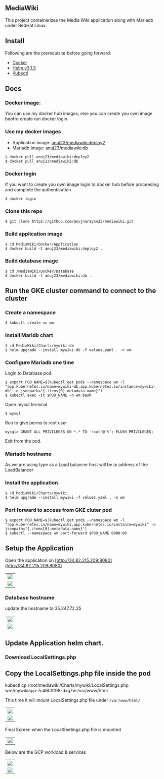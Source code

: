 ## MediaWiki

This project containerizes the Media Wiki application along with Mariadb under RedHat Linux.

## Install

Following are the prerequisite before going forward:
- [Docker](https://docs.docker.com/engine/install/ubuntu/)
- [Helm v3.1.3](https://helm.sh/docs/intro/install/) 
- [Kubectl](https://kubernetes.io/docs/tasks/tools/install-kubectl/) 

## Docs

### Docker image:
You can use my docker hub images, else you can create you own image beofre create run docker login.

### Use my docker images
- Application image: [anuj23/mediawiki:deploy2](https://hub.docker.com/layers/anuj23/mediawiki/tags/)
- Mariadb Image: [anuj23/mediawiki:db](https://hub.docker.com/layers/anuj23/mediawiki/tags/)

```shell
$ docker pull anuj23/mediawiki:deploy2
$ docker pull anuj23/mediawiki:db
```

### Docker login
If you want to create you own image login to docker hub before proceeding and complete the authentication

```shell
$ docker login
```
### Clone this repo 
```shell
$ git clone https://github.com/anujnarayan23/mediawiki.git
```

### Build application image
```shell
$ cd MediaWiki/Docker/Application
$ docker build -t anuj23/mediawiki:deploy2 .
```

### Build database image 
```shell
$ cd /MediaWiki/Docker/Database
$ docker build -t anuj23/mediawiki:db .
```
## Run the GKE cluster command to connect to the cluster

### Create a namespace 
```shell
$ kubectl create ns wm
```

### Install Maridb chart
``` shell
$ cd MediaWiki/Charts/mywiki-db
$ helm upgrade --install mywiki-db -f values.yaml . -n wm
```

### Configure Mariadb one time
Login to Database pod 
``` shell
$ export POD_NAME=$(kubectl get pods --namespace wm -l "app.kubernetes.io/name=mywiki-db,app.kubernetes.io/instance=mywiki-db" -o jsonpath="{.items[0].metadata.name}")
$ kubectl exec -it $POD_NAME -n wm bash
```

Open mysql terminal
```shell
$ mysql
```

Run to give perms to root user
```shell
mysql> GRANT ALL PRIVILEGES ON *.* TO 'root'@'%'; FLUSH PRIVILEGES;
```
Exit from the pod.

### Mariadb hostname
As we are using type as a Load balancer host will be ip address of the LoadBalancer


### Install the application
```shell
$ cd MediaWiki/Charts/mywiki
$ helm upgrade --install mywiki -f values.yaml . -n wm
```

### Port forward to access from GKE cluter pod
 ```shell
 $ export POD_NAME=$(kubectl get pods --namespace wm -l "app.kubernetes.io/name=mywiki,app.kubernetes.io/instance=mywiki" -o jsonpath="{.items[0].metadata.name}")
 $ kubectl --namespace wm port-forward $POD_NAME 8080:80
```

## Setup the Application 
Open the application on [http://34.82.215.209:8080](http://34.82.215.209:8080)
<table>
  <tr>
    <td><img src="Screenshots/1.JPG"></td>
 </tr>
 <tr>
    <td><img src="Screenshots/2.JPG"></td>
 </tr>
 </table>

### Database hostname
update the hostname to 35.247.72.25

<table>
  <tr>
    <td><img src="Screenshots/3.JPG"></td>
 </tr>
 <tr>
    <td><img src="Screenshots/4.JPG"></td>
 </tr>
 </table>

## Update Application helm chart.
### Download LocalSettings.php

## Copy the LocalSettings.php file inside the pod
kubectl cp /root/mediawiki/Charts/mywiki/LocalSettings.php wm/mywikiapp-7c46bfff98-dxg7w:/var/www/html

This time it will mount LocalSettings.php file under `/var/www/html/`

<table>
  <tr>
    <td><img src="Screenshots/5.JPG"></td>
 </tr>
   <tr>
    <td><img src="Screenshots/6.JPG"></td>
 </tr>
 </table>
 
 Final Screen when the LocalSeetings.php file is mounted
 
 <table>
  <tr>
    <td><img src="Screenshots/7.JPG"></td>
 </tr>
 </table>
 
 Below are the GCP workload & services
 
<table>
  <tr>
    <td><img src="Screenshots/8.JPG"></td>
 </tr>
   <tr>
    <td><img src="Screenshots/9.JPG"></td>
 </tr>
 </table>

